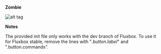 <b>Zombie</b>

![alt tag](https://raw.githubusercontent.com/xexpanderx/Fluxbox-themes/master/Zombie/screenshot.png)

<b> Notes </b>

The provided init file only works with the dev branch of Fluxbox. To use it for Fluxbox stable, remove the lines with "*.button.label*" and ".button.commands".
